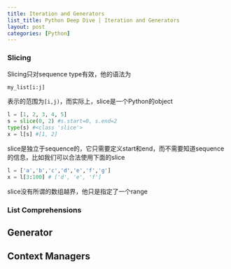 ```yaml
---
title: Iteration and Generators
list_title: Python Deep Dive | Iteration and Generators
layout: post
categories: [Python]
---
```


### Slicing

Slicing只对sequence type有效，他的语法为

```python
my_list[i:j]
```
表示的范围为`[i,j)`，而实际上，slice是一个Python的object

```python
l = [1, 2, 3, 4, 5]
s = slice(0, 2) #s.start=0, s.end=2 
type(s) #<class 'slice'>
x = l[s] #[1, 2]
```
slice是独立于sequence的，它只需要定义start和end，而不需要知道sequence的信息，比如我们可以合法使用下面的slice

```python
l = ['a','b','c','d','e','f','g']
x = l[3:100] # ['d', 'e', 'f']
```
slice没有所谓的数组越界，他只是指定了一个range

### List Comprehensions

## Generator

## Context Managers